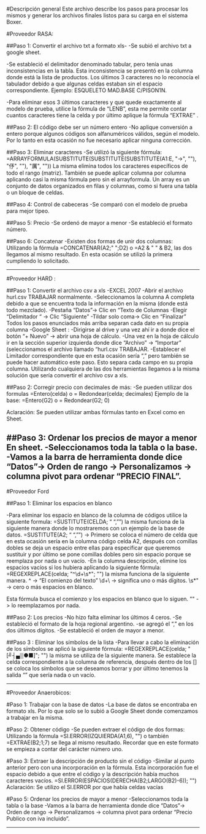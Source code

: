 #Descripción general
Este archivo describe los pasos  para procesar los mismos y generar los archivos finales listos para su carga en el sistema Boxer.

#Proveedor  RASA:

##Paso 1: Convertir el archivo txt a formato xls-
-Se subió el archivo txt  a google sheet.

-Se estableció el delimitador denominado tabular, pero tenía unas inconsistencias en la tabla. Esta inconsistencia se presentó en la columna donde está la lista de productos. Los últimos 3 caracteres no lo reconocía el tabulador debido a que algunas celdas estaban sin el espacio correspondiente.
Ejemplo: ESQUELETO MAD.BASE C/PISON1N.

-Para eliminar esos 3 últimos caracteres y que quede exactamente al modelo de prueba, utilice la fórmula de “LENB”, esta me permite contar cuantos caracteres tiene la celda y por último aplique la fórmula “EXTRAE” .

##Paso 2: El código debe ser un número entero
-No aplique conversión a entero porque algunos códigos son alfanuméricos válidos, según el modelo. Por lo tanto en esta ocasión no fue necesario aplicar ninguna corrección.

##Paso 3: Eliminar caracteres
-Se utilizó la siguiente fórmula:
=ARRAYFORMULA(SUBSTITUTE(SUBSTITUTE(SUBSTITUTE(A1:E, "→", ""), "伃", ""), "厲", ""))
La misma elimina todos los caracteres específicos de todo el rango (matriz). También se puede aplicar columna por columna aplicando casi la misma fórmula pero sin el arrayformula.
Un array es un conjunto de datos organizados en filas y columnas, como si fuera una tabla o un bloque  de celdas.

##Paso 4: Control de cabeceras
-Se comparó con el modelo de prueba  para mejor tipeo.

##Paso 5: Precio
-Se ordenó de mayor a menor 
-Se estableció el formato número.

##Paso 6: Concatenar
-Existen dos formas de unir dos columnas:
Utilizando la fórmula =CONCATENAR(A2;" ";D2) o =A2 & " " & B2, las dos llegamos al mismo resultado. En esta ocasión se utilizó  la primera cumpliendo lo solicitado.

---------------------------------------------------------------------------------
#Proveedor HARD :

##Paso 1: Convertir el archivo csv a xls
-EXCEL 2007
-Abrir el archivo hurl.csv TRABAJAR normalmente.
-Seleccionamos la columna A completa debido a que se encuentra toda la información en la misma  (donde está todo mezclado).
-Pestaña “Datos”-> Clic  en “Texto de Columnas
-Elegir “Delimitador “ -> Clic “Siguiente”
-Tildar solo coma-> Clic en “Finalizar” 
Todos los pasos enunciados más arriba separan cada dato  en su propia columna
-Google Sheet :
-Dirigirse al drive y una vez ahí ir a donde dice el botón “+ Nuevo” -> abrir una hoja de cálculo.
-Una vez en la hoja de cálculo ir en la sección superior izquierda donde dice “Archivo” -> “Importar” (seleccionamos el archivo llamado “hurl.csv TRABAJAR. 
-Establecer el Limitador correspondiente que en esta ocasión sería “,” pero también se puede hacer automático este paso.
Esto separa cada campo en su propia columna.
Utilizando cualquiera de las dos herramientas llegamos a la misma solución que sería convertir el archivo csv a xls.

##Paso 2: Corregir precio con decimales de más:
-Se pueden utilizar dos formulas =Entero(celda) o = Redondear(celda; decimales)
Ejemplo de la base: =Entero(G2) o  = Redondear(G2; 0)

Aclaración: Se pueden utilizar ambas fórmulas tanto en Excel como en Sheet.

##Paso 3: Ordenar los precios de mayor a menor
En sheet.
-Seleccionamos toda la tabla o la base.
-Vamos a la barra de herramienta donde dice “Datos”->  Orden de rango -> Personalizamos -> columna pivot para ordenar “PRECIO FINAL”.
--------------------------------------------------------------------------------------------

#Proveedor Ford 

##Paso 1: Eliminar los espacios en blanco

-Para eliminar los espacio en blanco de la columna de códigos utilice la siguiente formula: =SUSTITUTE(CELDA; “ “,””)  la misma funciona de la siguiente manera donde lo mostraremos con un ejemplo de la base de datos.
=SUSTITUTE(A2; “ “,””)  -> Primero se coloca el número de celda que en esta ocasión sería en la columna código celda A2, después  con comillas dobles se deja un espacio entre ellas para especificar que queremos sustituir y por último se pone comillas dobles pero sin espacio porque se reemplaza por nada o un vacío.
-En la columna descripción, elimine los espacios vacíos si los hubiera aplicando la siguiente fórmula:
=REGEXREPLACE(celda; "^\d+\s*"; "") la misma funciona de la siguiente manera.
 ^ -> “El comienzo del texto”
\d+\ -> significa uno o más dígitos.
\s*" -> cero o más espacios en blanco.

Esta fórmula busca el comienzo y los espacios en blanco que lo siguen.
"" -> lo reemplazamos por nada.

##Paso 2: Los precios
-No hizo falta eliminar los últimos 4 ceros.
-Se estableció el formato de la hoja regional argentino.
-se agregó el “,” en los dos últimos dígitos.
-Se estableció el orden de mayor a menor.

##Paso 3 : Eliminar los símbolos de la lista
-Para llevar a cabo la eliminación de los símbolos se aplicó la siguiente fórmula:
=REGEXREPLACE(celda; "[╝┤▄▒●■]"; "") la misma se utiliza de la siguiente manera.
Se establece la celda correspondiente a la columna de referencia, después dentro de los [] se coloca los símbolos que se deseamos borrar y por último tenemos la salida “” que sería nada o un vacío.

--------------------------------------------------------------------------------------------
#Proveedor Anaerobicos:

#Paso 1: Trabajar con la base de datos
-La base de datos se encontraba en formato xls. Por lo que solo se lo subió a Google Sheet donde comenzamos a trabajar en la misma.

#Paso 2: Obtener código
-Se pueden extraer el código de dos formas:
Utilizando la fórmula =SI.ERROR(IZQUIERDA(A1,6), "") o  también =EXTRAE(B2;1;7) se llega al mismo resultado. Recordar que en este formato se empieza a contar del carácter número uno.

#Paso 3: Extraer la descripción de producto sin el código
-Similar al punto anterior pero con  una incorporación en la fórmula. Esta incorporación fue el espacio debido a que  entre el código y la descripción había muchos caracteres vacíos. =SI.ERROR(ESPACIOS(DERECHA(B2;LARGO(B2)-6)); "")
Aclaración: Se utilizo el SI.ERROR por que había celdas vacías 

#Paso 5: Ordenar los precios de mayor  a menor
-Seleccionamos toda la tabla o la base
-Vamos a la barra de herramienta donde dice “Datos”->  Orden de rango -> Personalizamos -> columna pivot para ordenar “Precio Publico con iva incluido”.

----------------------------------------------------------------------------------------------




